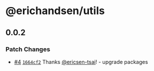 # @erichandsen/utils

## 0.0.2

### Patch Changes

- [#4](https://github.com/ericsen-tsai/site/pull/4) [`1664cf2`](https://github.com/ericsen-tsai/site/commit/1664cf21d9c0837bd325d532d967f776a21a010f) Thanks [@ericsen-tsai](https://github.com/ericsen-tsai)! - upgrade packages
